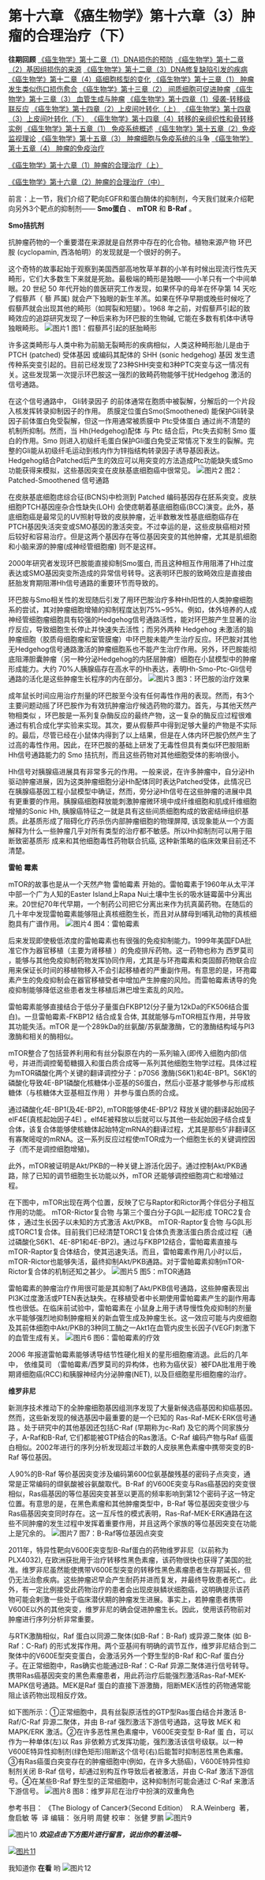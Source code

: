 # 第十六章 《癌生物学》第十六章（3）肿瘤的合理治疗（下）

**往期回顾**
 [《癌生物学》第十二章（1）DNA损伤的预防](http://mp.weixin.qq.com/s?__biz=Mzg4NjA5Mzg2Mw==&mid=2247487949&idx=1&sn=107054f050f8b4d3404a6e371ddf3194&chksm=cf9fb085f8e839937724d4ada4c21deec6f12551160dd2933522d10f25fae38b9b8ac6f895a3&scene=21#wechat_redirect) [《癌生物学》第十二章（2）基因组损伤的来源](http://mp.weixin.qq.com/s?__biz=Mzg4NjA5Mzg2Mw==&mid=2247487974&idx=1&sn=f78a30cafd41835b2d9b7b52e63a5399&chksm=cf9fb0aef8e839b820ab28b8f4857b6ed209ac34864b16068dc5fdb0c413a2a27b1fa9481ef1&scene=21#wechat_redirect) [《癌生物学》第十二章（3）DNA修复缺陷引发的疾病](http://mp.weixin.qq.com/s?__biz=Mzg4NjA5Mzg2Mw==&mid=2247487974&idx=2&sn=274bb725f72e37dbc9653c58126a3b6a&chksm=cf9fb0aef8e839b8eab9358955de09d65d8a6fb27412a7c8f6eacf5b6b34752eb894c8f01eb1&scene=21#wechat_redirect) [《癌生物学》第十二章（4）癌细胞核型的变化](http://mp.weixin.qq.com/s?__biz=Mzg4NjA5Mzg2Mw==&mid=2247487974&idx=3&sn=c7fabdb23bf2fb1b8d6cb1e8cf231992&chksm=cf9fb0aef8e839b81c81319a584355725e04bab654f99985457158592285553a78527035da9a&scene=21#wechat_redirect) [《癌生物学》第十三章（1） 肿瘤发生类似伤口损伤愈合](http://mp.weixin.qq.com/s?__biz=Mzg4NjA5Mzg2Mw==&mid=2247487990&idx=2&sn=427192f2af09ea8a12bafb6467955c95&chksm=cf9fb0bef8e839a8a174cead45f0dfe45b154efdf3664b5a5c3c21fb245a1072ba0f06f59944&scene=21#wechat_redirect) [《癌生物学》第十三章（2） 间质细胞可促进肿瘤](http://mp.weixin.qq.com/s?__biz=Mzg4NjA5Mzg2Mw==&mid=2247488046&idx=2&sn=0dab3432d2e285c01924c68f4207286d&chksm=cf9fb366f8e83a7038662351ee64dd8e0c0ec3c37d1d888bc962f95f3ce8b700c3dc07614ed2&scene=21#wechat_redirect) [《癌生物学》第十三章（3） 血管生成与肿瘤](http://mp.weixin.qq.com/s?__biz=Mzg4NjA5Mzg2Mw==&mid=2247488050&idx=2&sn=71764e3ce5e022e275c9376f2cfcc725&chksm=cf9fb37af8e83a6caec618df9c4898312199abdd91650c851a65fdfd0c3926f1aa5c6feaf37c&scene=21#wechat_redirect) [《癌生物学》第十四章（1）侵袭-转移级联反应](http://mp.weixin.qq.com/s?__biz=Mzg4NjA5Mzg2Mw==&mid=2247488369&idx=2&sn=71dba3c62869c6360198bb74f99218d7&chksm=cf9fb239f8e83b2f25630645fe0c0d33cd8021afaa68d6a6eb88c6366484eda0b2172bea97c7&scene=21#wechat_redirect) [《癌生物学》第十四章（2）上皮间叶转化（上）](http://mp.weixin.qq.com/s?__biz=Mzg4NjA5Mzg2Mw==&mid=2247488371&idx=2&sn=c0b04cd92afc7580ac81d623e743141b&chksm=cf9fb23bf8e83b2d187cc5120c3dbf5d2f05d8f70164698e3b7a0643ccfc2e945541b7683d7b&scene=21#wechat_redirect) [《癌生物学》第十四章（3）上皮间叶转化（下）](http://mp.weixin.qq.com/s?__biz=Mzg4NjA5Mzg2Mw==&mid=2247488373&idx=1&sn=f98cd93f4ac5f610dd8e0e31658bc634&chksm=cf9fb23df8e83b2b02b7814b197ee75b286ce2e2baebf1a3b21a69eb5f72de18c1c0b4ed89f7&scene=21#wechat_redirect) 
 [《癌生物学》第十四章（4）转移的亲组织性和骨转移实例](http://mp.weixin.qq.com/s?__biz=Mzg4NjA5Mzg2Mw==&mid=2247488373&idx=2&sn=b47aead2faa1fff7f0a89df205b2b86c&chksm=cf9fb23df8e83b2b109da61b2e5cd191c5f80eba8af9e60c716156c70bde68efda3c550b8e00&scene=21#wechat_redirect) [《癌生物学》第十五章（1） 免疫系统概述](http://mp.weixin.qq.com/s?__biz=Mzg4NjA5Mzg2Mw==&mid=2247488461&idx=2&sn=514e0619a8cb95c58caa2ddda4a111c8&chksm=cf9fb285f8e83b932e18cbfd058e2a70cbfb74179f508497a476608f9f4e068c8cf3b003e336&scene=21#wechat_redirect) 
 [《癌生物学》第十五章（2）免疫监视理论](http://mp.weixin.qq.com/s?__biz=Mzg4NjA5Mzg2Mw==&mid=2247488476&idx=2&sn=eade09268152cd3e553da128cb622928&chksm=cf9fb294f8e83b82439d9b72550529bd94cfa1cc7dd447f6e34763ab86caf5dac649b9e5d879&scene=21#wechat_redirect) 
 [《癌生物学》第十五章（3） 肿瘤细胞与免疫系统的斗争](http://mp.weixin.qq.com/s?__biz=Mzg4NjA5Mzg2Mw==&mid=2247488477&idx=2&sn=abfb1f5df95ed3c6df4abce9f372ac71&chksm=cf9fb295f8e83b830069edfe09c2eefa61f0d4821029d873f3ed4e3f3d55ac4509f84e589b36&scene=21#wechat_redirect) 
[《癌生物学》第十五章（4） 肿瘤的免疫治疗](http://mp.weixin.qq.com/s?__biz=Mzg4NjA5Mzg2Mw==&mid=2247488492&idx=3&sn=7d22bc774c83b62e6d1c86c6e51c2918&chksm=cf9fb2a4f8e83bb20d3d464b24ba5bb0875e217a723af92f2840690986d617e9cbd02a4d1a2f&scene=21#wechat_redirect)
 
[《癌生物学》第十六章（1）肿瘤的合理治疗（上）](http://mp.weixin.qq.com/s?__biz=Mzg4NjA5Mzg2Mw==&mid=2247488653&idx=2&sn=c6ddcc7a37893f519fd8021985182692&chksm=cf9fb5c5f8e83cd36b515b72ddd7de61b1b93b9036aed85f4a65bcbf6110fbb206dd1988b1bd&scene=21#wechat_redirect) 

 
[《癌生物学》第十六章（2）肿瘤的合理治疗（中）](http://mp.weixin.qq.com/s?__biz=Mzg4NjA5Mzg2Mw==&mid=2247488654&idx=2&sn=28a7bf19ad6991c83f1fecdb3890d94d&chksm=cf9fb5c6f8e83cd073469478036b89e3e7a3621fa961a45c32cf2d26cf702fc822a85cd0955b&scene=21#wechat_redirect) 

 


 
前言：上一节，我们介绍了靶向EGFR和蛋白酶体的抑制剂，今天我们就来介绍靶向另外3个靶点的抑制剂—— **Smo蛋白** 、 **mTOR** 和 **B-Raf** 。
 


 
 
**Smo拮抗剂**
 
 
抗肿瘤药物的一个重要潜在来源就是自然界中存在的化合物。植物来源产物 环巴胺 (cyclopamin, 西洛帕明）的发现就是一个很好的例子。
 
这个奇特的故事起始于观察到美国西部高地牧草羊群的小羊有时候出现流行性先天畸形，它们大多数生下来就是死胎。最极端的畸形是独眼——小羊只有一个中间单眼。20 世纪 50 年代开始的兽医研究工作发现，如果怀孕的母羊在怀孕第 14 天吃了假藜芦（ 藜 芦属) 就会产下独眼的新生羊羔。如果在怀孕早期或晚些时候吃了假藜芦就会出现其他的畸形（如腭裂和短腿）。1968 年之前，对假藜芦引起的致畸效应的追踪研究发现了一种后来称为环巴胺的生物碱, 它能在多数有机体中诱导独眼畸形。
 ![图片1](images/img_第十六章_3_494_d15ff47d.jpg) 
图1：假藜芦引起的胚胎畸形
 


 
许多这类畸形与人类中称为前脑无裂畸形的疾病相似，人类这种畸形胎儿是由于 PTCH (patched) 受体基因 或编码其配体的 SHH (sonic hedgehog) 基因 发生遗传种系突变引起的。目前已经发现了23种SHH突变和3种PTC突变与这一情况有关。这些发现第一次提示环巴胺这一强烈的致畸药物能够干扰Hedgehog 激活的信号通路。
 
在这个信号通路中， Gli转录因子 的前体通常在胞质中被裂解，分解后的一个片段入核发挥转录抑制因子的作用。 质膜定位蛋白Smo(Smoothened) 能保护Gli转录因子前体蛋白免受裂解，但这一作用通常被质膜中 Ptc受体蛋白 通过尚不清楚的机制所抑制。然而，当 Hh(Hedgehog)配体 与 Ptc 结合后，Ptc失去抑制 Smo 蛋白的作用。Smo 则进入初级纤毛蛋白保护Gli蛋白免受正常情况下发生的裂解。完整的Gli能从初级纤毛运动到核内作为锌指结构转录因子诱导基因表达。Hedgehog结合Patched后产生的效应可以用突变的方法造成Ptc功能缺失或Smo功能获得来模拟，这些基因突变在皮肤基底细胞癌中很常见。
 ![图片2](images/img_第十六章_3_488_d8b53c71.jpg) 
图2：Patched-Smoothened 信号通路
 


 
在皮肤基底细胞痣综合征(BCNS)中检测到 Patched 编码基因存在胚系突变。皮肤细胞PTCH基因座杂合性缺失(LOH) 会使痣朝着基底细胞癌(BCC)演变。此外，基底细胞癌是最常见的UV照射导致的皮肤肿瘤，近半数散发性基底细胞癌存在PTCH基因失活突变或SMO基因的激活突变。不过幸运的是，这些皮肤癌相对预后较好和容易治疗。但是这两个基因存在等位基因突变的其他肿瘤，尤其是肌细胞和小脑来源的肿瘤(成神经管细胞瘤) 则不是这样。
 
2000年研究者发现环巴胺能直接抑制Smo蛋白, 而且这种相互作用阻滞了Hh过度表达或SMO基因突变所造成的异常信号转导。这表明环巴胺的致畸效应是直接由胚胎发育期阻滞Hh信号通路的重要环节而导致的。
 
环巴胺与Smo相关性的发现随后引发了用环巴胺治疗多种Hh阳性的人类肿瘤细胞系的尝试，其对肿瘤细胞增殖的抑制程度达到75%~95%。例如，体外培养的人成神经管细胞瘤细胞具有较强的Hedgehog信号通路活性，能对环巴胺产生显著的治疗反应，导致细胞生长停止并快速失去活性；而另外两种 Hedgehog 未激活的脑肿瘤细胞（胶质母细胞瘤和室管膜瘤）中环巴胺未能产生治疗反应。环巴胺对其他无Hedgehog信号通路激活的肿瘤细胞系也不能产生治疗作用。另外，环巴胺能彻底阻滞胆囊肿瘤（另一种分泌Hedgehog的内胚层肿瘤）细胞在小鼠模型中的肿瘤形成能力。大约 70%人胰腺癌存在高水平的Hh表达，表明Hh-Smo-Ptc-Gli信号通路的活化是这些肿瘤生长程序的内在部分。
 ![图片3](images/img_第十六章_3_488_392b19a4.jpg) 
图3：环巴胺的治疗效果
 


 
成年鼠长时间应用治疗剂量的环巴胺至今没有任何毒性作用的表现。然而，有3个主要问题动摇了环巴胺作为有效抗肿瘤治疗候选药物的潜力。首先，与其他天然产物相类似 ，环巴胺是一系列复杂酶反应的最终产物，这一复杂的酶反应过程很难通过有机合成化学实验来实现。其次，要从假藜芦中得到足够大量的产物是不实际的。最后，尽管已经在小鼠体内得到了以上结果，但是在人体内环巴胺仍然产生了过高的毒性作用。因此，在环巴胺的基础上研发了无毒性但具有类似环巴胺阻断Hh信号通路能力的 Smo 拮抗剂，而且这些药物对其他细胞受体的影响很小。
 
Hh信号对胰腺癌进展具有非常多元的作用。一般来说，在许多肿瘤中，自分泌Hh驱动肿瘤进展，因为这类肿瘤细胞分泌Hh配体同时表达Patched受体，此情况已在胰腺癌基因工程小鼠模型中确证，然而，旁分泌Hh信号在这些肿瘤的进展中具有更重要的作用。胰腺癌细胞释放能刺激肿瘤微环境中成纤维细胞和肌成纤维细胞增殖的Sonic Hh, 胰腺癌特征之一就是具有这些间质细胞构成的致密结缔组织基质。此基质形成了阻碍化疗药杀伤内部肿瘤细胞的物理屏障, 该现象能从一个方面解释为什么一些肿瘤几乎对所有类型的治疗都不敏感。所以Hh抑制剂可以用于阻断致密基质形 成来和其他细胞毒性药物联合抗癌, 这种新策略的临床效果目前还不清楚。
 


 
 
**雷帕** **霉素** 

 
 
mTOR的故事也是从一个天然产物 雷帕霉素 开始的。雷帕霉素于1960年从太平洋中部一个广为人知的Easter Island上Rapa Nui土壤中生长的吸水链霉菌中分离出来。20世纪70年代早期，一个制药公司把它分离出来作为抗真菌药物。在随后的几十年中发现雷帕霉素能够阻止真核细胞生长，而且对从酵母到哺乳动物的真核细胞具有广谱作用。
 ![图片4](images/img_第十六章_3_491_08dd852d.jpg) 
图4：雷帕霉素
 


 
后来发现即使极低浓度的雷帕霉素也有很强的免疫抑制能力。1999年美国FDA批准它作为器官移植（主要为肾移植 ）的免疫排斥药物。这一药物也称为 西罗莫司 ，能够与其他免疫抑制药物发挥协同作用，尤其是与环孢霉素和类固醇药物联合应用来保证长时间的移植物移入不会引起移植者的严重副作用。有意思的是，环孢霉素产生的免疫抑制会在器官移植受者中增加产生肿瘤的风险。而雷帕霉素诱导的免疫抑制能够降低这些患者发生移植后淋巴增生紊乱的风险。
 
雷帕霉素能够直接结合于低分子量蛋白FKBP12(分子量为12kDa的FK506结合蛋白)。一旦雷帕霉素-FKBP12 结合成复合体, 其就能够与mTOR相互作用，并导致其功能失活。mTOR 是一个289kDa的丝氨酸/苏氨酸激酶，它的激酶结构域与PI3激酶和相关的酶相似。
 
mTOR整合了包括营养利用和有丝分裂原在内的一系列输入(即传入细胞内部)信号，并进而调控葡萄糖摄入和蛋白质合成等一系列其他细胞生物学过程。具体过程为mTOR磷酸化两个关键的翻译调控分子：p70S6 激酶(S6K1)和4E-BP1。S6K1的磷酸化导致4E-BP1磷酸化核糖体小亚基的S6蛋白，然后小亚基才能够参与形成核糖体（与核糖体大亚基相互作用 ）并参与蛋白质的合成。
 
通过磷酸化4E-BP1(及4E-BP2), mTOR能够使4E-BP1/2 释放关键的翻译起始因子eIF4E(真核起始因子4E) 。eIf4E被释放以后就可以与其他一些起始因子结合成复合体，该复合体能够使核糖体起始特定mRNA的翻译过程，尤其是那些5'非翻译区有寡聚嘧啶的mRNA。这一系列反应过程使mTOR成为一个细胞生长的关键调控因子（而不是调控细胞增殖)。
 
此外，mTOR被证明是Akt/PKB的一种关键上游活化因子。通过控制Akt/PKB通路，除了已知的调节细胞生长功能以外，mTOR 还能够调控细胞凋亡和增殖过程。
 
在下图中，mTOR出现在两个位置，反映了它与Raptor和Rictor两个伴侣分子相互作用的功能。 mTOR-Rictor复合物 与第三个蛋白分子GβL一起形成 TORC2复合体 ，通过生长因子以未知的方式激活 Akt/PKB。 mTOR-Raptor复合物 与GβL形成TORC1复合体。目前我们已经清楚TORC1复合体负责激活蛋白质合成过程（通过磷酸化S6K1、4E-8P1和4E-BP2)。通过与FKBP12结合，雷帕霉素直接与mTOR-Raptor复合体结合，使其迅速失活。而且，雷帕霉素作用几小时以后，mTOR-Rictor也能够失活，最终抑制Akt/PKB通路。对于雷帕霉素抑制mTOR-Rictor复合体的机制还知之甚少。
 ![图片5](images/img_第十六章_3_488_17ce5216.jpg) 
图5：mTOR通路
 


 
雷帕霉素的肿瘤治疗作用很可能是其抑制了Akt/PKB信号通路，这些肿瘤表现出PI3K过度激活或PTEN表达缺失。在移植受者中长期使用雷帕霉素产生的副作用毒性也很低。在临床前试验中，雷帕霉素在 小鼠身上用于诱导慢性免疫抑制的剂量水平能够强烈地抑制肿瘤相关的新血管生成及肿瘤生长。这一效应可能与内皮细胞及其前体细胞中Akt/PKB的3种同工酶之一Akt1在血管内皮生长因子(VEGF)刺激下的血管生成有关。
 ![图片6](images/img_第十六章_3_492_c30f6b8a.jpg) 
图6：雷帕霉素的疗效
 


 
2006 年报道雷帕霉素能够诱导结节性硬化相关的星形细胞瘤消退。此后的几年中， 依维莫司 （雷帕霉素/西罗莫司的异构体，也称为癌伏妥）被FDA批准用于晚期肾细胞癌(RCC)和胰腺神经内分泌肿瘤(NET), 以及巨细胞星形细胞瘤的治疗。 

 


 
 
**维罗非尼**
 
 
新测序技术推动下的全肿瘤细胞基因组测序发现了大量新候选癌基因和抑癌基因。然而，这些新发现的候选基因中最重要的是一个已知的 Ras-Raf-MEK-ERK信号通路 。处于研究中的其他基因还包括C-Raf (早期称为c-Raf) 及它的两个同家族分子，A-Raf和B-Raf, 它们都能被GTP结合的Ras激活。C-Raf 编码产物与Raf 癌蛋白相似。2002年进行的序列分析发现超过半数的人皮肤黑色素瘤中携带突变的B-Raf 等位基因。
 
人90%的B-Raf 等价基因突变涉及编码第600位氨基酸残基的密码子点突变，通常是正常编码的缬氨酸被谷氨酸取代。B-Raf 的V600E突变与Ras癌基因的突变很相似，Ras癌基因的等位基因突变甚至以更高的频率影响到第12个密码子这一特定位置。有意思的是，在黑色素瘤和其他肿瘤类型中，B-Raf 等位基因突变很少与Ras癌基因突变同时存在。这一互斥性的模式表明，Ras-Raf-MEK-ERK通路在这些不同肿瘤的发生过程中发挥着重要作用，并且这两个家族的等位基因突变在功能上是冗余的。
 ![图片7](images/img_第十六章_3_495_8697cc18.jpg) 
图7：B-Raf等位基因点突变
 


 
2011年，特异性靶向V600E突变型B-Raf蛋白的药物维罗非尼（以前称为PLX4032), 在欧洲获批用于治疗转移性黑色素瘤，该药物很快也获得了美国的批准。维罗非尼虽然能使携带V600E型突变的转移性黑色素瘤患者生存期延长，但仍无法治愈疾病。这些肿瘤迟早会产生耐药并进而复发，并最终导致患者死亡。此外，有一定比例接受此药物治疗的患者会出现皮肤鳞状细胞癌，这明确提示该药 物可能会剌激一些处于临床潜伏期的肿瘤发生进展。事实上，若肿瘤患者携带V600E以外的其他突变，维罗非尼的确会促进肿瘤生长。因此，使用该药物前对肿瘤进行序列分析非常重要。
 
与RTK激酶相似，Raf 蛋白以同源二聚体(如B-Raf：B-Raf) 或异源二聚体 (如 B-Raf：C-Raf) 的形式发挥作用。两个亚基间有明确的调节互作，维罗非尼结合到二聚体中的V600E型突变蛋白，会激活另外一个野生型的B-Raf 和C-Raf 蛋白分子。在正常细胞中，Ras确实也能通过B-Raf：C-Raf 异源二聚体进行信号转导。携带Ras癌基因突变的黑色素瘤患者，用此药治疗后能强烈激活Ras-Raf-MEK-MAPK信号通路。MEK是Raf 蛋白的直接下游激酶，阻断MEK活性的药物通常能阻止该药物出现相反疗效。
 
如下图所示：①正常细胞中，具有丝裂原活性的GTP型Ras蛋白结合并激活 B-Raf/C-Raf 异源二聚体，并由 B-raf 强烈激活下游信号通路，这导致 MEK 和 MAPK/ERK 激活。②在许多恶性黑色素瘤中，V600E突变型 B-Raf 蛋 白，可以作为一种单体(左)以 Ras 非依赖方式发挥功能，强烈激活该信号级联。以一种V600E特异性抑制剂(绿色矩形)阻断这个信号(右)后能暂时抑制恶性黑色素瘤。③有Ras癌蛋白突变存在的肿瘤细胞中(例如，在许多大肠癌)，V600E特异性抑制剂关闭 B-Raf 信号，却通过别构互作导致后者被激活，并由 C-Raf 激活下游信号。④在某些B-Raf 野生型的正常细胞中，这种抑制剂可能会通过 C-Raf 来激活下游信号。
 ![图片8](images/img_第十六章_3_489_cc334e6d.jpg) 
图8：维罗非尼在治疗中扮演的双重角色
 


 参考书目： 《The Biology of Cancer》（Second Edition）  R.A.Weinberg  著，詹启敏 等  译 
 编辑： 张月明 周健 
 校审： 张健 罗鹏 
![图片9](images/img_第十六章_3_488_941bc93f.jpg)
 
![图片10](images/img_第十六章_3_490_b125ba69.png) ***欢迎点击下方图片进行留言，说出你的看法哦~***
 
[![图片11](images/img_第十六章_3_488_fcae97dc.jpg)]()
 
我知道你 **在看** 哟
 ![图片12](images/img_第十六章_3_493_1b7fbf0e.jpg)